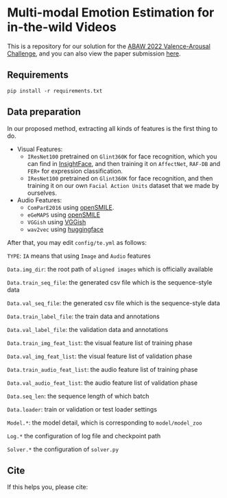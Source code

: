 #  Multi-modal Emotion Estimation for in-the-wild Videos

This is a repository for our solution for the [ABAW 2022 Valence-Arousal Challenge](https://ibug.doc.ic.ac.uk/resources/cvpr-2022-3rd-abaw/), and you can also view the paper submission [here]().

## Requirements

`pip install -r requirements.txt`

## Data preparation

In our proposed method, extracting all kinds of features is the first thing to do.

+ Visual Features:
    + `IResNet100` pretrained on `Glint360K` for face recognition, which you can find in [InsightFace](https://github.com/deepinsight/insightface), and then training it on `AffectNet`, `RAF-DB` and `FER+` for expression classification.
    + `IResNet100` pretrained on `Glint360K` for face recognition, and then training it on our own `Facial Action Units` dataset that we made by ourselves.
+ Audio Features:
    + `ComParE2016` using [openSMILE](https://github.com/audeering/opensmile).
    + `eGeMAPS` using [openSMILE](https://github.com/audeering/opensmile)
    + `VGGish` using [VGGish](https://github.com/tensorflow/models/tree/master/research/audioset/vggish)
    + `wav2vec` using [huggingface](https://huggingface.co/facebook/wav2vec2-base-960h)

After that, you may edit `config/te.yml` as follows:

`TYPE`: `IA` means that using `Image` and `Audio` features

`Data.img_dir`: the root path of `aligned images` which is officially available

`Data.train_seq_file`: the generated csv file which is the sequence-style data

`Data.val_seq_file`: the generated csv file which is the sequence-style data

`Data.train_label_file`: the train data and annotations

`Data.val_label_file`: the validation data and annotations

`Data.train_img_feat_list`: the visual feature list of training phase

`Data.val_img_feat_list`: the visual feature list of validation phase

`Data.train_audio_feat_list`: the audio feature list of training phase

`Data.val_audio_feat_list`: the audio feature list of validation phase

`Data.seq_len`: the sequence length of which batch

`Data.loader`: train or validation or test loader settings

`Model.*`: the model detail, which is corresponding to `model/model_zoo`

`Log.*` the configuration of log file and checkpoint path

`Solver.*` the configuration of `solver.py`



## Cite

If this helps you, please cite:

```
```





